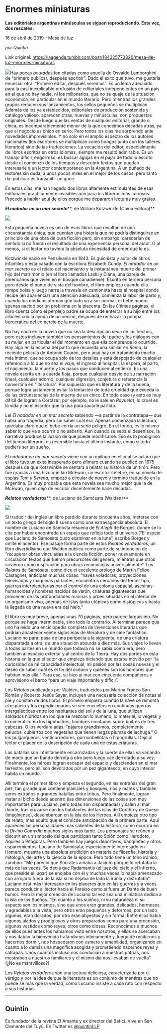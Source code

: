 # Enormes miniaturas

**Las editoriales argentinas minúsculas se siguen reproduciendo. Esta vez, dos rescates:**

16 de abril de 2019 - Mesa de luz

_por Quintín_

Link original: https://laagenda.tumblr.com/post/184225773820/mesa-de-luz-enormes-miniaturas

![](https://64.media.tumblr.com/cab0247b3b9e6f177485cea9ff289a15/5050aae8fe3d333e-07/s500x750/fd66d230c805c448062ed995c94d255663a2f5cb.jpg)Hay pocas *boutades* tan citadas como aquella de
Osvaldo Lamborghini de “primero publicar, después escribir”. Dado el éxito que
tuvo, me gustaría enunciar otra: “Primero editar, después veremos”. Es un lema
adecuado para la casi inexplicable profusión de editoriales independientes en
un país en el que no hay nadie, ni los millonarios, que no se queje de la
situación económica, en particular en el mundo literario. Pero mientras los
grandes grupos reducen sus lanzamientos, los sellos pequeños se multiplican. Además
de los ya establecidos, editoriales de producción sostenida y catálogo valioso,
aparecen otras, nuevas y minúsculas, con propuestas originales. Desde luego que
las ventas de cualquier editorial, grande o chica, es incomparablemente menor
de la que conocimos décadas atrás, ya que el negocio es chico en serio. Pero todos
los días me sorprendo ante novedades imprevisibles. Y no solo en el amplio
espectro de los autores nacionales (los escritores se multiplican como hongos
junto con los talleres literarios) sino de las 
traducciones. La vocación del editor, especialmente de libros escritos
en otros idiomas, siempre me resultó admirable. Es un trabajo difícil,
engorroso; es buscar agujas en el pajar de todo lo escrito desde el comienzo de
los tiempos y descubrir textos que puedan interesarle a un lector contemporáneo
en la Argentina. A un puñado de lectores sin duda, a unos pocos miles en el
mejor de los casos, pero tanto da: publicar es transmitir un goce. 

En estos
días, me han llegado dos libros altamente estimulantes de esas editoriales
prácticamente invisibles aun para los libreros más curiosos. Procedo a hablar
aquí de ellos porque me depararon lecturas muy gratas.

***El nadador
en un mar secreto*****,
de William Kotzwinkle (China Editora)**

![](https://64.media.tumblr.com/c6dcb13e8040d90c4b38379fb4bc52db/5050aae8fe3d333e-9f/s500x750/6267f35e9b4be4489d9cbcf34977162fe8f38692.jpg)

Esta
pequeña novela es uno de esos libros que resultan de una circunstancia única,
que cuentan una historia que no podría distinguirse en principio de una obra de
pura ficción pero, sin embargo, carecerían de sentido si no fueran el resultado
de una experiencia personal del autor. O al menos, si el lector no tuviera la
absoluta necesidad de creer que lo es. 

Kotzwinkle
nació en Pensilvania en 1943. Es guionista y autor de libros infantiles y está
casado con la escritora Elizabeth Gundy. *El
nadador en un mar secreto* es el relato del nacimiento y la instantánea muerte
del primer hijo del matrimonio (en el libro llamados Laski y Diana, una pareja
de americanos que viven en el bosque canadiense). Escrito en tercera persona
pero desde el punto de vista del hombre, el libro empieza cuando ella rompe
bolsa y luego narra la travesía en camioneta hasta al hospital donde recibe (en
apariencia) una atención adecuada, comienza la labor de parto y, cuando los
médicos afirman que todo va a ser normal, el bebé muere apenas nacido por un
problema en la placenta. En las últimas páginas, el libro cuenta cómo el
perplejo padre se ocupa de enterrar a su hijo entre los árboles con la ayuda de
un vecino, después de rechazar la pompa burocrática del comercio de la muerte. 

No hay
nada en la novela que no sea la descripción seca de los hechos, pero estos
incluyen también los pensamientos del padre y los diálogos con su mujer, en
particular el del momento en que ella comprende lo ocurrido. Hay algo en la
escena del parto que recuerda una similar en *Roma*, la reciente película de Antonio Cuarón, pero aquí hay un
tratamiento mucho más íntimo, que se ocupa solo de los detalles y está despojado
de cualquier referencia a lo que no sea el viaje, el ingreso al hospital, la
espera, el parto, el nacimiento, la muerte y los pasos que conducen al entierro.
Es una novela escrita en la cuerda floja, porque cualquier desvío de su
narración lineal, cualquier adorno, cualquier digresión, conjetura o referencia
la convertiría en “literatura”. Por supuesto que es literatura y de la buena,
porque logra justamente evitar la tentación de toda crueldad que exceda la de
las circunstancias de la muerte de un chico. En todo caso (y esto es muy
difícil de lograr: a Cortázar, por ejemplo, no le sale en *Rayuela*), lo cruel es la vida y no el escritor que la usa para sacarle
partido. 

Leí *El nadador en un mar secreto* sabiendo —a
partir de la contratapa— que había una tragedia, pero sin saber cuál era. Apenas
comenzada la lectura, quedaba claro que el bebé corría un serio peligro. En el
fondo, es lo mismo saber lo que va a ocurrir o no saberlo. Aun cuando se sepa
el desenlace, la narrativa produce la ilusión de que puede modificarse. Eso es
lo prodigioso del tiempo literario: es reversible hasta el último instante,
como si todo pudiera ser un sueño. 

*El nadador en un mar secreto*
viene con un epílogo en el cual se aclara que el libro tuvo un éxito inesperado
pero efímero cuando se publicó en 1975 después de que Kotzwinkle se sentara a
relatar su historia de un tirón. Pero fue gracias a una hizo que Ian McEwan, un
escritor célebre, en su novela de espías *Tom
y Serena*, empezó a circular de nuevo y terminó traducido en la Argentina. Es
muy probable que esta novela sea mucho mejor que la de McEwan, quien dejó de
escribir decentemente hace décadas. 

  


***Relatos verdaderos*****, de Luciano de Samósata (Walden)**

![](https://64.media.tumblr.com/cfc021e9e52986ce9b4b0470b980113c/5050aae8fe3d333e-2b/s540x810/5dff4ac641ff8f95e1e0b38e1796502c21bfd7e8.jpg)


Si
traducir del inglés un libro perdido durante cincuenta años, meterse con un
texto griego del siglo II suena como una extravagancia absoluta. El nombre de
Luciano de Samosta resuena de *El Aleph*
de Borges, donde se lo cita por haber encontrado un espejo que refleja todo el
universo (“El espejo que Luciano de Samosata pudo examinar en la luna”, escribe
Borges y omite el acento). Ese pasaje forma parte de estos *Relatos verdaderos*, un libro divertidísimo que Walden publica como
parte de su intención de “recuperar obras vinculadas a la ciencia ficción,
poner nuevamente en circulación textos que fueron precursores del género,
mientras que otros sirvieron como inspiración para obras reconocidas
universalmente”. Los *Relatos* de
Samósata, como dice el excelente prólogo de Martín Felipe Castagnet,
anticipan muchas cosas: “naves voladoras, proyecciones televisadas y máquinas
parlantes, encuentros cercanos del tercer tipo, guerras interplanetarias por el
control de una colonia espacial, asesinas humanoides y hombres nacidos de
varón, criaturas gigantescas que provienen de las profundidades marinas y urbes
situadas en el interior de un organismo vivo, además de islas tanto utópicas
como distópicas y hasta la llegada de una nueva era del hielo.” 

El libro
es muy breve, apenas unas 70 páginas, pero parece larguísimo. No porque se haga
interminable, sino todo lo contrario. Al terminar parece que uno ha leído una
enciclopedia completa de invenciones literarias que podrían abastecer veinte
siglos más de literatura y de cine fantástico. Luciano no para: pasa de una peripecia
a la siguiente, de una criatura disparatada a otra, de una situación absurda a
diez más. Sus viajes lo llevan a todas partes en un mundo que todavía no se
sabía como era, pero también al espacio exterior y al centro de la Tierra. Hay
dos partes en esta historia en la que el autor que empieza diciendo que estaba
movido por “la curiosidad de mi capacidad intelectual, mi pasión por las cosas
nuevas y el deseo de saber cuál es el fin del océano y quiénes son los hombres
que habitan más allá.” Para eso, se hizo al mar con cincuenta compañeros y
aprovisionó el barco “para un viaje importante y difícil”. 

Los *Relatos* publicados por Walden,
traducidos por Marina Franco San Román y Roberto Jesús Sayar, incluyen una necesaria
colección de notas al pie y constan de dos libros. El primero empieza cuando la
nave se remonta al espacio y los expedicionarios se ven envueltos en continuas
guerras intergalácticas entre los habitantes del sol y de la luna, que utilizan
soldados híbridos en los que se mezclan lo humano, lo material, lo vegetal y lo
mineral como los hipobuitres, hombres montados sobre buitres de tres cabezas. O
los verduraladas, “pájaros grandísimos, completamente peludos, cubiertos con
vegetales que tienen largas plumas de lechuga.” O los pulgarqueros,
venticorredores, gorrionbellotas o hipogrullas. Dejo al lector el placer de la
descripción de cada una de estas criaturas.  
  

Las batallas son infinitamente encarnizadas y la suerte de ellas va variando de
modo que un bando derrota a otro pero luego cae derrotado a su vez. Finalmente,
los héroes logran escapar del espacio y descienden en el mar terrestre, pero
allí son devorados por un pez gigantesco, en cuyo interior habita un mundo. 

Allí
termina el primer libro y empieza el segundo, en las entrañas del gran pez, tan
grande que contiene planicies y bosques, ríos y mares y también seres extraños
y grandes batallas entre tribus. Pero finalmente, logran matar al bicho desde
adentro (las dimensiones de las cosas son muy importantes para Luciano, pero
todas son disparatadas) y salen al mar donde, tras cruzarse con los habitantes
del las islas de Corcho y de Queso (imagínense), desembarcan en la isla de los
Héroes. Allí empieza otro tipo de relato, más adulto que el comicde anticipación de la primera parte.
Aquí aparecen las personalidades más salientes de la historia, como ocurrirá en
la *Divina Comedia* muchos siglos más
tarde. Los personajes se reúnen a discutir en un simposio del que participan
tanto Solón como Herodoto, Aquiles o Pitágoras. Pero también hay juegos
deportivos, banquetes y otros esparcimientos. Luciano de Samósata,
especialmente interesado en Homero, muestra una absoluta erudición en materia
de filosofía, historia y mitología, del arte y la ciencia de la época. Pero
todo tiene un tono irónico, zumbón: “Me pareció que Sócrates amaba a Jacinto
porque lo refutaba la más de las veces. Se decía que Radamantis (el juez del
cielo y el infierno, que preside el lugar) se enojaba con él y muchas veces lo
había amenazado con arrojarlo fuera de la isla si no dejaba de lado la ironía y
disfrutaba”. Luciano está más interesado en los placeres que en las guerras y a
veces parece conducir al lector hacia el Paraíso como si fuera un Dante de buen
humor. Pero la mejor creación de Luciano tal vez sea una miniatura dedica a la
isla de los Sueños. “En cuanto a los sueños, ni su naturaleza ni su aspecto son
los mismos, sino que unos eran grandes, delicados, hermosos y agradables a la
vista,  pero otros eran pequeños y
deformes; por un lado algunos, eran dorados, por otro eran abyectos y sin
forma. Entre ellos había algunos alados y prodigiosos y otros preparados como
para una procesión, algunos vestidos como reyes, otros como dioses. Reconocimos
a muchos de ellos pues antes los habíamos visto entre nosotros, y ellos se
acercaban y nos daban la bienvenida tratándonos íntimamente y, luego de
recibirnos y hacernos dormir, nos hospedaron con esmero y amabilidad,
organizando en cuanto a lo demás una magnífica acogida y prometiendo hacernos
reyes y sátrapas. Unos cuantos incluso nos conducían a nuestras patrias, nos
mostraban a nuestros familiares y el mismo día nos llevaban de vuelta”. (¿No es
maravilloso?) 

Los *Relatos verdaderos* son una lectura deliciosa,
caracterizada por el vértigo y por la idea de que la literatura es un conjunto
de mentiras que no puede se más que la verdad, como Luciano insiste a cada rato
con respecto a sus historias.  



---

Quintín
-------

 Es fundador de la revista El Amante y ex director del Bafici. Vive en San Clemente del Tuyú. En Twitter es [@quintinLLP](https://twitter.com/quintinLLP) 

